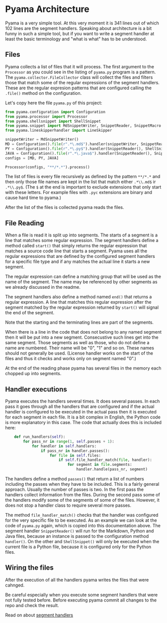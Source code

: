 # Pyama Architecture

Pyama is a very simple tool. At this very moment it is 341 lines out of which 102 lines are
the segment handlers. Speaking about architecture is a bit funny in such a simple tool, but
if you want to write a segment handler at least the basic terminology and "what is what" has
to be understood.

## Files

Pyama collects a list of files that it will process. The first argument to the `Processor`
as you could see in the listing of `pyama.py` program is a pattern. The 
`pyama.collector.FileCollector` class will collect the files and filters those that
match some of the regular expressions of the segment handlers. These are the regular
expresion patterns that are configured calling the `.file()` method on the configuration.

Let's copy here the file `pyama.py` of this project:

[//]: # (USE SNIPPET pyama.py/run_py SKIPPER)
```python
from pyama.configuration import Configuration
from pyama.processor import Processor
from pyama.shellsnippet import ShellSnippet
from pyama.snippet import MdSnippetWriter, SnippetReader, SnippetMacro
from pyama.lineskipperhandler import LineSkipper

snippetWriter = MdSnippetWriter()
MD = Configuration().file(r".*\.md$").handler(snippetWriter, SnippetReader(),LineSkipper())
PY = Configuration().file(r".*\.py$").handler(SnippetReader(), ShellSnippet())
JAVA = Configuration().file(r".*\.java$").handler(SnippetReader(), SnippetMacro())
configs = [MD, PY, JAVA]

Processor(configs, "**/*.*").process()
``` 

The list of files is every file recursively as defined by the pattern `**/*.*` and then 
only those file names are kept in the list that match either `.*\\.md$` ir `.*\\.py$`.
(The `$` at the end is important to exclude extensions that only start with these letters.
For example files with `.pyc` extensions are binary and cause hard time to pyama.)

After the list of the files is collected pyama reads the files.

## File Reading

When a file is read it is split up into segments. The starts of a segment is a line that 
matches some regular expression. The segment handlers define a method called
`start()` that simply returns the regular expression that matches a source code line
that starts a segment. Pyama uses all the regular expressions that are defined by the
configured segment handlers for a specific file type
and if any matches the actual line it starts a new segment.

The regular expression can define a matching group that will be used as the name of the
segment. The name may be referenced by other segments as we already discussed in the
readme.

The segment handlers also define a method named `end()` that returns a regular expression.
A line that matches this regular expression after the segment matched by the regular
expression returned by `start()` will signal the end of the segment.

Note that the starting and the terminating lines are part of the segments.

When there is a line in the code that does not belong to any named segment then it will be
put into a new segment. Consecustive such lines get into the same segment. Those segments
as well as those, who do not define a name are numbered. Their name will be "0", "1" and
so on. These names should not generally be used. (License handler works on the start of the
files and thus it checks and works only on segment named "0".)

At the end of the reading phase pyama has several files in the memory each chopped up into
segments.

## Handler executions

Pyama executes the handlers several times. It does several passes. In each pass it
goes through all the handlers that are configured and if the actual handler is
configured to be executed in the actual pass then it is executed for each segment
in each file. It is a bit complex in English, the Python code is more explanatory in this case.
The code that actually does this is included here:
 
[//]: # (USE SNIPPET */runhandlers)
```python
    def run_handlers(self):
        for pass_nr in range(1, self.passes + 1):
            for handler in self.handlers:
                if pass_nr in handler.passes():
                    for file in self.files:
                        if self.file_handler_match(file, handler):
                            for segment in file.segments:
                                handler.handle(pass_nr, segment)
```

The handlers define a method `passes()` that return a list of numbers including the passes
when they have to be included. This is a fairly general approach. Usually the number of
passes is two. In the first pass the handlers collect information from the files. During
the second pass some of the handlers modify some of the segments of some of the files.
However, it does not stop a handler class to require several more passes.

The method `file_handler_match()` checks that the handler was configured for the
very specific file to be executed. As an example we can look at the code of `pyama.py`
again, which is copied into this documentation above. The segment handler `SnippetReader()`
will run for the Markdown, Python and Java files, because an instance is passed to the 
configuration method `handler()`. On the other and `ShellSnippet()` will only be executed
when the current file is a Python file, because it is configured only for the Python files.

## Wiring the files

After the execution of all the handlers pyama writes the files that were cahnged.

Be careful especially when you execute some segment handlers that were not fully tested
before. Before executing pyama commit all changes to the repo and check the result.

Read on about [segment handlers](segmenthandlers.md)